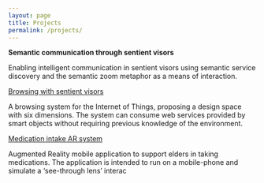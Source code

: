 ```yaml
---
layout: page
title: Projects
permalink: /projects/
---
```


**Semantic communication through sentient visors**

Enabling intelligent communication  in sentient visors using semantic service discovery and the semantic zoom metaphor as a means of interaction.

[Browsing with sentient visors](/projects/2013/05/09/browsing-with-sentient-visors/)

A browsing system for the Internet of Things, proposing a design space with six dimensions. The system can consume web services provided by smart objects without requiring previous knowledge of the environment.

[Medication intake AR system](/projects/2013/05/08/medication-intake-augmented-reality-system/)

Augmented Reality mobile application to support elders in taking medications. The application is intended to run on a mobile-phone and simulate a ‘see-through lens’ interac
